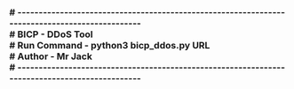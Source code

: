 <h3>
# ---------------------------------------------------------------------------------------------- <br>
# BICP - DDoS Tool <br>
# Run Command - python3 bicp_ddos.py URL <br>
# Author - Mr Jack <br>
# ---------------------------------------------------------------------------------------------- <br>
</h3>

